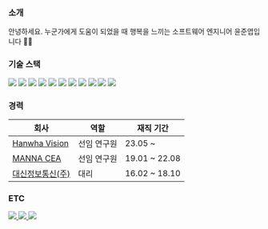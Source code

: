 ### 소개

안녕하세요. 누군가에게 도움이 되었을 때 행복을 느끼는 소프트웨어 엔지니어 윤준엽입니다 👋🏼

### 기술 스택

<section>
  <img src="https://img.shields.io/badge/JavaScript-F7DF1E?style=flat&logo=javascript&logoColor=black"/>
  <img src="https://img.shields.io/badge/TypeScript-007acc?style=flat&logo=typescript&logoColor=white"/>
  <img src="https://img.shields.io/badge/Vue.js-4FC08D?style=flat&logo=vue.js&logoColor=white">
  <img src="https://img.shields.io/badge/Python-3776AB?style=flat&logo=python&logoColor=white"/>
  <img src="https://img.shields.io/badge/Node-3c873a?style=flat&logo=node.js&logoColor=white"/>
  <img src="https://img.shields.io/badge/Express-000000?style=flat&logo=express&logoColor=white">
  <img src="https://img.shields.io/badge/GraphQL-E10098?style=flat&logo=graphql&logoColor=white">
  <img src="https://img.shields.io/badge/Apollo-311C87?style=flat&logo=apollographql&logoColor=white">
  <img src="https://img.shields.io/badge/Docker-2496ED?style=flat&logo=Docker&logoColor=white">
  <img src="https://img.shields.io/badge/k8s-326CE5?style=flat&logo=Kubernetes&logoColor=white">
  <img src="https://img.shields.io/badge/MongoDB-47A248?style=flat&logo=MongoDB&logoColor=black">
</section>

### 경력

|회사|역할|재직 기간|
|---|---|---|
| [Hanwha Vision](https://www.hanwhavision.com/) | 선임 연구원 | 23.05 ~ |
| [MANNA CEA](https://mannacea.com/) | 선임 연구원 | 19.01 ~ 22.08 |
| [대신정보통신(주)](http://www.dsic.co.kr/) | 대리 | 16.02 ~ 18.10 |

### ETC

<section>
  <a href="https://aiday.tistory.com/" target="_blank">
    <img src="https://img.shields.io/badge/Blog-000000?logo=Tistory&logoColor=white"/>
  </a>
  <a href="mailto:gogownsduq@gmail.com">
    <img src="https://img.shields.io/badge/Gmail-D14836?style=flat&logo=gmail&logoColor=white"/>
  </a>
  <a href="https://www.linkedin.com/in/wwjoon/" target="_blank">
    <img src="https://img.shields.io/badge/LinkedIn-0077B5?style=flat&logo=linkedin&logoColor=white"/>
  </a>
</section>
